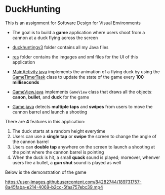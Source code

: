 # DuckHunting

This is an assignment for Software Design for Visual Environments

* The goal is to build a **game** application where users shoot from a cannon at a duck flying across the screen

* [duckhuntingv3](java/com/jblearning/duckhuntingv3) folder contains all my Java files
* [res](res) folder contains the imgages and xml files for the UI of this application
* [MainActivity.java](java/com/jblearning/duckhuntingv3/MainActivity.java) implements the animation of a flying duck by using the [GameTimerTask](java/com/jblearning/duckhuntingv3/GameTimerTask.java) class to update the state of the game every **100 milliseconds**
* [GameView.java](java/com/jblearning/duckhuntingv3/GameView.java) implements `GameView` class that draws all the objects: **canon**, **bullet**, and **duck** for the game
* [Game.java](java/com/jblearning/duckhuntingv3/Game.java) detects **multiple taps** and **swipes** from users to move the cannon barrel and launch a shooting

There are **4** features in this application:
1. The duck starts at a random height everytime 
2. Users can use a **single tap** or **swipe** the screen to change the angle of the cannon barrel
3. Users can **double tap** anywhere on the screen to launch a shooting at the point where the cannon barrel is pointing 
4. When the duck is hit, a small **quack** sound is played; moreover, whenver users fire a bullet, a **gun shut** sound is played as well

Below is the demonstration of the game

https://user-images.githubusercontent.com/84282744/189731757-8a45faba-e214-4069-b2cc-5faa757ebc39.mp4

